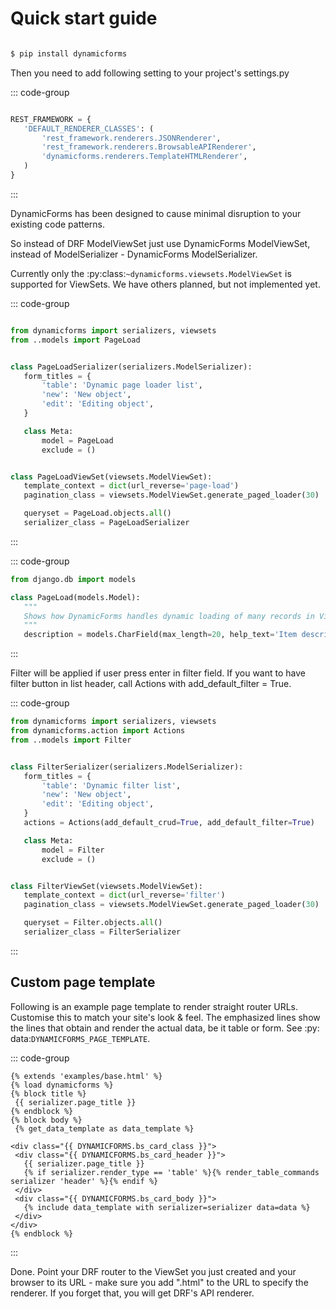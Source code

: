 # Quick start guide

```bash

$ pip install dynamicforms

```

Then you need to add following setting to your project's settings.py

::: code-group

```python [settings.py]

REST_FRAMEWORK = {
   'DEFAULT_RENDERER_CLASSES': (
       'rest_framework.renderers.JSONRenderer',
       'rest_framework.renderers.BrowsableAPIRenderer',
       'dynamicforms.renderers.TemplateHTMLRenderer',
   )
}
```

:::

DynamicForms has been designed to cause minimal disruption to your existing code patterns.

So instead of DRF ModelViewSet just use DynamicForms ModelViewSet, instead of ModelSerializer - DynamicForms
ModelSerializer.

Currently only the :py:class:`~dynamicforms.viewsets.ModelViewSet` is supported for ViewSets. We have others planned,
but not implemented yet.

::: code-group

```python [examples/rest/page_load.py]

from dynamicforms import serializers, viewsets
from ..models import PageLoad


class PageLoadSerializer(serializers.ModelSerializer):
   form_titles = {
       'table': 'Dynamic page loader list',
       'new': 'New object',
       'edit': 'Editing object',
   }

   class Meta:
       model = PageLoad
       exclude = ()


class PageLoadViewSet(viewsets.ModelViewSet):
   template_context = dict(url_reverse='page-load')
   pagination_class = viewsets.ModelViewSet.generate_paged_loader(30)  # enables pagination

   queryset = PageLoad.objects.all()
   serializer_class = PageLoadSerializer
```

:::

::: code-group

```python [examples/models.py]
from django.db import models

class PageLoad(models.Model):
   """
   Shows how DynamicForms handles dynamic loading of many records in ViewSet result
   """
   description = models.CharField(max_length=20, help_text='Item description')
```

:::

Filter will be applied if user press enter in filter field. If you want to have filter button in list header, call
Actions with add_default_filter = True.

::: code-group

```python [examples/filter.py]
from dynamicforms import serializers, viewsets
from dynamicforms.action import Actions
from ..models import Filter


class FilterSerializer(serializers.ModelSerializer):
   form_titles = {
       'table': 'Dynamic filter list',
       'new': 'New object',
       'edit': 'Editing object',
   }
   actions = Actions(add_default_crud=True, add_default_filter=True)

   class Meta:
       model = Filter
       exclude = ()


class FilterViewSet(viewsets.ModelViewSet):
   template_context = dict(url_reverse='filter')
   pagination_class = viewsets.ModelViewSet.generate_paged_loader(30)  # enables pagination

   queryset = Filter.objects.all()
   serializer_class = FilterSerializer
```

:::

## Custom page template

Following is an example page template to render straight router URLs. Customise this to match your site's look & feel.
The emphasized lines show the lines that obtain and render the actual data, be it table or form. See :py:
data:`DYNAMICFORMS_PAGE_TEMPLATE`.

::: code-group

```jinja-html [examples/templates/examples/page.html]
{% extends 'examples/base.html' %}
{% load dynamicforms %}
{% block title %}
 {{ serializer.page_title }}
{% endblock %}
{% block body %}
 {% get_data_template as data_template %}

<div class="{{ DYNAMICFORMS.bs_card_class }}">
 <div class="{{ DYNAMICFORMS.bs_card_header }}">
   {{ serializer.page_title }}
   {% if serializer.render_type == 'table' %}{% render_table_commands serializer 'header' %}{% endif %}
 </div>
 <div class="{{ DYNAMICFORMS.bs_card_body }}">
   {% include data_template with serializer=serializer data=data %}
 </div>
</div>
{% endblock %}
```

:::

Done. Point your DRF router to the ViewSet you just created and your browser to its URL - make sure you add ".html" to
the URL to specify the renderer. If you forget that, you will get DRF's API renderer.